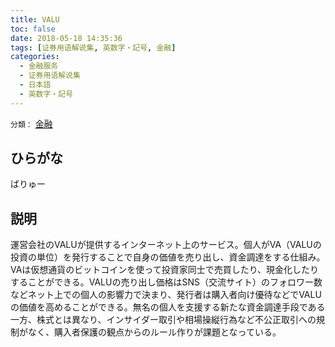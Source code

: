 ```yaml
---
title: VALU
toc: false
date: 2018-05-18 14:35:36
tags: [证券用语解说集, 英数字・記号, 金融]
categories:
  - 金融服务
  - 证券用语解说集
  - 日本語
  - 英数字・記号
---
```


`分類：` [金融](/tags/金融/)

## ひらがな

ばりゅー

## 説明

運営会社のVALUが提供するインターネット上のサービス。個人がVA（VALUの投資の単位）を発行することで自身の価値を売り出し、資金調達をする仕組み。VAは仮想通貨のビットコインを使って投資家同士で売買したり、現金化したりすることができる。VALUの売り出し価格はSNS（交流サイト）のフォロワー数などネット上での個人の影響力で決まり、発行者は購入者向け優待などでVALUの価値を高めることができる。無名の個人を支援する新たな資金調達手段である一方、株式とは異なり、インサイダー取引や相場操縦行為など不公正取引への規制がなく、購入者保護の観点からのルール作りが課題となっている。
